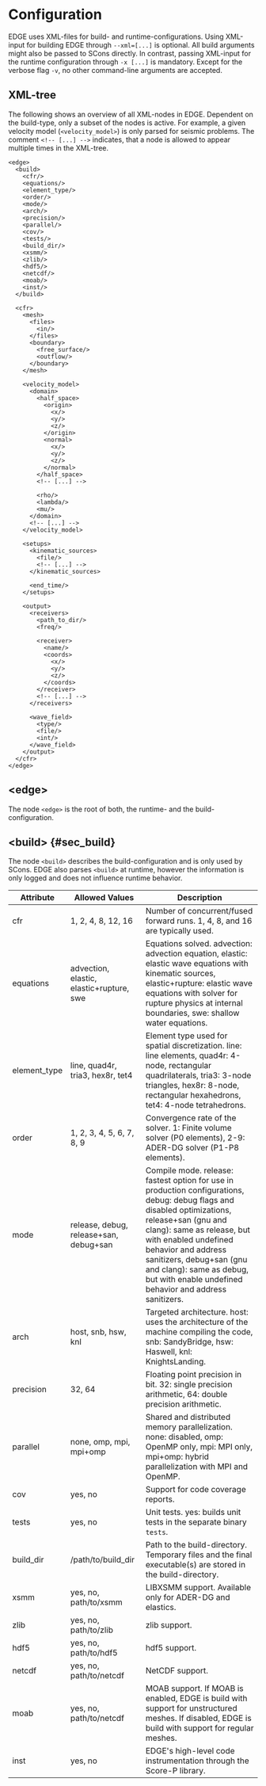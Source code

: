 # Configuration
EDGE uses XML-files for build- and runtime-configurations.
Using XML-input for building EDGE through `--xml=[...]` is optional.
All build arguments might also be passed to SCons directly.
In contrast, passing XML-input for the runtime configuration through `-x [...]` is mandatory.
Except for the verbose flag `-v`, no other command-line arguments are accepted.

## XML-tree
The following shows an overview of all XML-nodes in EDGE.
Dependent on the build-type, only a subset of the nodes is active.
For example, a given velocity model (`<velocity_model>`) is only parsed for seismic problems.
The comment `<!-- [...] -->` indicates, that a node is allowed to appear multiple times in the XML-tree.
```
<edge>
  <build>
    <cfr/>
    <equations/>
    <element_type/>
    <order/>
    <mode/>
    <arch/>
    <precision/>
    <parallel/>
    <cov/>
    <tests/>
    <build_dir/>
    <xsmm/>
    <zlib/>
    <hdf5/>
    <netcdf/>
    <moab/>
    <inst/>
  </build>

  <cfr>
    <mesh>
      <files>
        <in/>
      </files>
      <boundary>
        <free_surface/>
        <outflow/>
      </boundary>
    </mesh>

    <velocity_model>
      <domain>
        <half_space>
          <origin>
            <x/>
            <y/>
            <z/>
          </origin>
          <normal>
            <x/>
            <y/>
            <z/>
          </normal>
        </half_space>
        <!-- [...] -->

        <rho/>
        <lambda/>
        <mu/>
      </domain>
      <!-- [...] -->
    </velocity_model>

    <setups>
      <kinematic_sources>
        <file/>
        <!-- [...] -->
      </kinematic_sources>

      <end_time/>
    </setups>

    <output>
      <receivers>
        <path_to_dir/>
        <freq/>

        <receiver>
          <name/>
          <coords>
            <x/>
            <y/>
            <z/>
          </coords>
        </receiver>
        <!-- [...] -->
      </receivers>

      <wave_field>
        <type/>
        <file/>
        <int/>
      </wave_field>
    </output>
  </cfr>
</edge>
```

## &lt;edge&gt;
The node `<edge>` is the root of both, the runtime- and the build-configuration.

## &lt;build&gt; {#sec_build}
The node `<build>` describes the build-configuration and is only used by SCons.
EDGE also parses `<build>` at runtime, however the information is only logged and does not influence runtime behavior.

|    Attribute | Allowed Values | Description |
| --           | --             | --          |
| cfr          | 1, 2, 4, 8, 12, 16 | Number of concurrent/fused forward runs. 1, 4, 8, and 16 are typically used. |
| equations    | advection, elastic, elastic+rupture, swe | Equations solved. advection: advection equation, elastic: elastic wave equations with kinematic sources, elastic+rupture: elastic wave equations with solver for rupture physics at internal boundaries, swe: shallow water equations. |
| element_type | line, quad4r, tria3, hex8r, tet4 | Element type used for spatial discretization. line: line elements, quad4r: 4-node, rectangular quadrilaterals, tria3: 3-node triangles, hex8r: 8-node, rectangular hexahedrons, tet4: 4-node tetrahedrons. |
| order        | 1, 2, 3, 4, 5, 6, 7, 8, 9 | Convergence rate of the solver. 1: Finite volume solver (P0 elements), 2-9: ADER-DG solver (P1-P8 elements). |
| mode         | release, debug, release+san, debug+san | Compile mode. release: fastest option for use in production configurations, debug: debug flags and disabled optimizations, release+san (gnu and clang): same as release, but with enabled undefined behavior and address sanitizers, debug+san (gnu and clang): same as debug, but with enable undefined behavior and address sanitizers. |
| arch         | host, snb, hsw, knl | Targeted architecture. host: uses the architecture of the machine compiling the code, snb: SandyBridge, hsw: Haswell, knl: KnightsLanding. |
| precision    | 32, 64         | Floating point precision in bit. 32: single precision arithmetic, 64: double precision arithmetic. |
| parallel     | none, omp, mpi, mpi+omp | Shared and distributed memory parallelization. none: disabled, omp: OpenMP only, mpi: MPI only, mpi+omp: hybrid parallelization with MPI and OpenMP. |
| cov          | yes, no        | Support for code coverage reports. |
| tests        | yes, no        | Unit tests. yes: builds unit tests in the separate binary `tests`. |
| build_dir    | /path/to/build_dir | Path to the build-directory. Temporary files and the final executable(s) are stored in the build-directory. |
| xsmm         | yes, no, path/to/xsmm | LIBXSMM support. Available only for ADER-DG and elastics. |
| zlib         | yes, no, path/to/zlib | zlib support. |
| hdf5         | yes, no, path/to/hdf5 | hdf5 support. |
| netcdf       | yes, no, path/to/netcdf | NetCDF support. |
| moab         | yes, no, path/to/netcdf | MOAB support. If MOAB is enabled, EDGE is build with support for unstructured meshes. If disabled, EDGE is build with support for regular meshes. |
| inst         | yes, no | EDGE's high-level code instrumentation through the Score-P library. |
